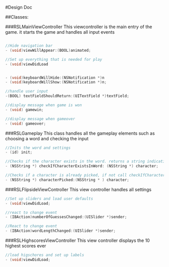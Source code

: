 #Design Doc


##Classes:


###RSLMainViewController
This viewcontroller is the main entry of the game. it starts the game and handles all input events
```objective-c

//Hide navigation bar
- (void)viewWillAppear:(BOOL)animated;

//Set up everything that is needed for play
- (void)viewDidLoad


- (void)keyboardWillHide:(NSNotification *)n
- (void)keyboardWillShow:(NSNotification *)n;

//handle user input
-(BOOL) textFieldShouldReturn:(UITextField *)textField;

//display message when game is won
- (void) gamewin;

//display message when gameover
- (void) gameover;
```


###RSLGameplay
This class handles all the gameplay elements such as choosing a word and checking the input
```Objective-c
//Inits the word and settings
- (id) init;

//Checks if the character exists in the word. returns a string indicating if it does
- (NSString *) checkIfCharacterExistsInWord: (NSString *) character;

//Checks if a character is already picked, if not call checkIfCharacterExistsinword
- (NSString *) characterPicked:(NSString * ) character;
```


###RSLFlipsideViewController
This view controller handles all settings
```objective-c
//Set up sliders and load user defaults
- (void)viewDidLoad;

//react to change event
- (IBAction)numberOfGuessesChanged:(UISlider *)sender;

//React to change event
- (IBAction)wordLengthChanged:(UISlider *)sender; 
```


###RSLHighscoresViewController
This view controller displays the 10 highest scores ever
```objective-c
//load higschores and set up labels
- (void)viewDidLoad;
```
